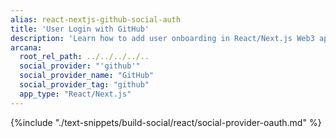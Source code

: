 ```yaml
---
alias: react-nextjs-github-social-auth
title: 'User Login with GitHub'
description: 'Learn how to add user onboarding in React/Next.js Web3 apps using custom login UI and GitHub as the social login provider.'
arcana:
  root_rel_path: ../../../../..
  social_provider: "'github'"
  social_provider_name: "GitHub"
  social_provider_tag: "github"
  app_type: "React/Next.js"
---
```


{%include "./text-snippets/build-social/react/social-provider-oauth.md" %}
